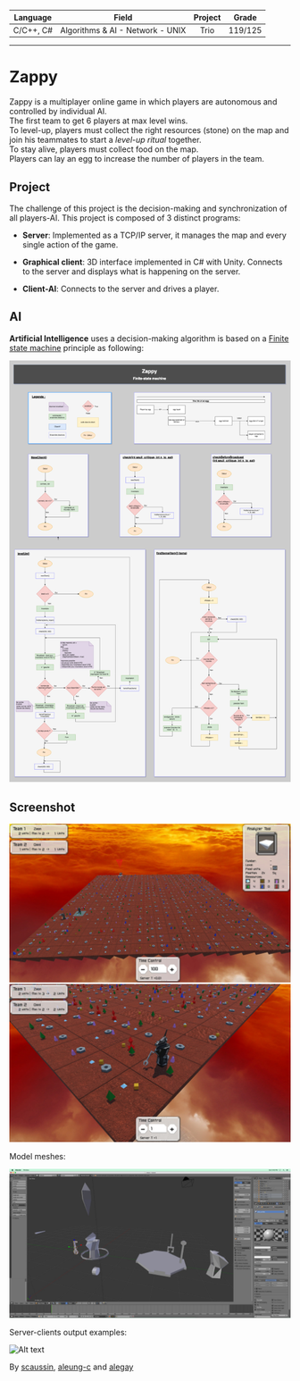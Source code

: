 | Language | Field                            | Project | Grade |
| :------: |:--------------------------------:| :------:|:-----:|
| C/C++, C# | Algorithms & AI - Network - UNIX | Trio   |119/125|
---
# Zappy
Zappy is a multiplayer online game in which players are autonomous and controlled by individual AI.  
The first team to get 6 players at max level wins.  
To level-up, players must collect the right resources (stone) on the map and join his teammates to start a _level-up ritual_ together.  
To stay alive, players must collect food on the map.  
Players can lay an egg to increase the number of players in the team.

## Project
The challenge of this project is the decision-making and synchronization of all players-AI.
This project is composed of 3 distinct programs:

- __Server__: Implemented as a TCP/IP server, it manages the map and every single action of the game.

- __Graphical client__: 3D interface implemented in C# with Unity. Connects to the server and displays what is happening on the server.

- __Client-AI__: Connects to the server and drives a player.



## AI
__Artificial Intelligence__ uses a decision-making algorithm is based on a [Finite state machine](https://en.wikipedia.org/wiki/Finite-state_machine) principle as following:  

![alt text](./Finite-state_machine.png "Finite state machine")

## Screenshot
![Alt text](./screenshots/zappy_1.jpg "zappy screenshot 1")
![Alt text](./screenshots/zappy_2.jpg "zappy screenshot 2")


Model meshes:

![Alt text](./screenshots/zappy_6.jpg "zappy screenshot 6")

Server-clients output examples:

![Alt text](./screens/zappy_9.jpg "zappy screenshot 9")

By [scaussin](https://github.com/scaussin), [aleung-c](https://github.com/aleung-c) and [alegay](https://github.com/alegay)
